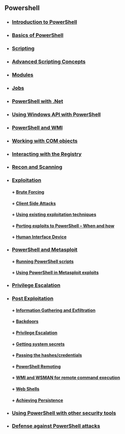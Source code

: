 ## Powershell

* ###  [ Introduction to PowerShell](https://github.com/d1pakda5/PowerShell-for-Pentesters/blob/master/2-Introduction-to-Powershell.md )
* ###  [ Basics of PowerShell]( )
* ###  [ Scripting](https://github.com/d1pakda5/PowerShell-for-Pentesters/blob/master/11-Basics-of-Powershell-Scripting.md )
* ###  [ Advanced Scripting Concepts]( )
* ###  [ Modules](https://github.com/sarathlalup/Penetration-Testing/blob/master/Windows%20Exploitaion/Powershell/p/Module.md )
* ###  [ Jobs]( )
* ###  [ PowerShell with .Net]( )
* ###  [ Using Windows API with PowerShell]( )
* ###  [ PowerShell and WMI]( )
* ###  [ Working with COM objects]( )
* ###  [ Interacting with the Registry]( )
* ###  [ Recon and Scanning](https://github.com/sarathlalup/Penetration-Testing/blob/master/Windows%20Exploitaion/Powershell/p/Recon-and-Scanning.md )
* ###  [ Exploitation ]( )
     #### + [     Brute Forcing]( )
     #### + [     Client Side Attacks]( )
     #### + [     Using existing exploitation techniques]( )
     #### + [     Porting exploits to PowerShell – When and how]( )
     #### + [     Human Interface Device]( )
* ###  [ PowerShell and Metasploit ]( )
     #### + [     Running PowerShell scripts]( )
     #### + [     Using PowerShell in Metasploit exploits]( )
* ###  [ Privilege Escalation ]( )
* ###  [ Post Exploitation ]( )
     #### + [     Information Gathering and Exfiltration]( )
     #### + [     Backdoors]( )
     #### + [     Privilege Escalation]( )
     #### + [     Getting system secrets]( )
     #### + [     Passing the hashes/credentials]( )
     #### + [    PowerShell Remoting ]( )
     #### + [     WMI and WSMAN for remote command execution]( )
     #### + [     Web Shells]( )
     #### + [     Achieving Persistence]( )
* ###  [ Using PowerShell with other security tools]( )
* ###  [ Defense against PowerShell attacks]( )


